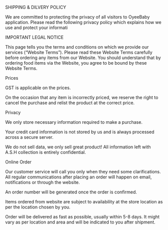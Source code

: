 SHIPPING & DILVERY POLICY

We are committed to protecting the privacy of all visitors to OyeeBaby application. Please read the following privacy policy which explains how we use and protect your informati

IMPORTANT LEGAL NOTICE

This page tells you the terms and conditions on which we provide our services (“Website Terms”). Please read these Website Terms carefully before ordering any items from our Website. You should understand that by ordering food items via the Website, you agree to be bound by these Website Terms.

Prices

GST is applicable on the prices.

On the occasion that any item is incorrectly priced, we reserve the right to cancel the purchase and relist the product at the correct price.

Privacy

We only store necessary information required to make a purchase.

Your credit card information is not stored by us and is always processed across a secure server.

We do not sell data, we only sell great product! All information left with A.S.H collection is entirely confidential.

Online Order

Our customer service will call you only when they need some clarifications. All regular communications after placing an order will happen on email, notifications or through the website.

An order number will be generated once the order is confirmed.

Items ordered from website are subject to availability at the store location as per the location chosen by you.

Order will be delivered as fast as possible, usually within 5-8 days. It might vary as per location and area and will be indicated to you after shipment.
